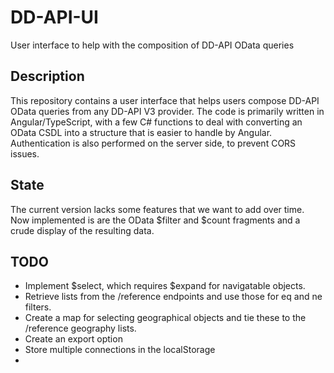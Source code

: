 # DD-API-UI
User interface to help with the composition of DD-API OData queries

## Description
This repository contains a user interface that helps users compose DD-API OData queries from any DD-API V3 provider.
The code is primarily written in Angular/TypeScript, with a few C# functions to deal with converting an OData CSDL into a structure that is easier to handle by Angular.
Authentication is also performed on the server side, to prevent CORS issues.

## State
The current version lacks some features that we want to add over time. Now implemented is are the OData $filter and $count fragments and a crude display of the resulting data.

## TODO
- Implement $select, which requires $expand for navigatable objects.
- Retrieve lists from the /reference endpoints and use those for eq and ne filters.
- Create a map for selecting geographical objects and tie these to the /reference geography lists.
- Create an export option
- Store multiple connections in the localStorage
- 
